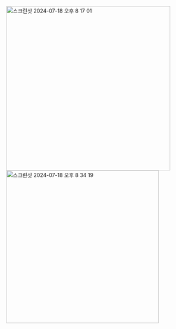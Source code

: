 <img width="441" alt="스크린샷 2024-07-18 오후 8 17 01" src="https://github.com/user-attachments/assets/6cec8de0-38fb-4f87-93f4-98a0f6eb9aee">
<img width="410" alt="스크린샷 2024-07-18 오후 8 34 19" src="https://github.com/user-attachments/assets/dc5b1f68-24a0-4c05-ae1c-6a9d4bec52ea">
